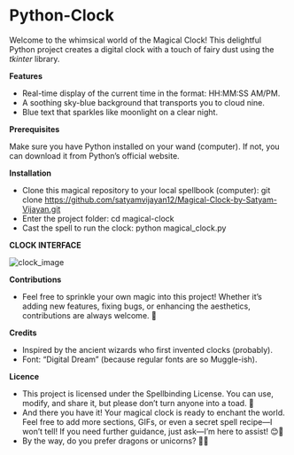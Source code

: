# Python-Clock
Welcome to the whimsical world of the Magical Clock! This delightful Python project creates a digital clock with a touch of fairy dust using the *tkinter* library.

**Features**

- Real-time display of the current time in the format: HH:MM:SS AM/PM.
- A soothing sky-blue background that transports you to cloud nine.
- Blue text that sparkles like moonlight on a clear night.

**Prerequisites**

Make sure you have Python installed on your wand (computer). If not, you can download it from Python’s official website.

**Installation**
- Clone this magical repository to your local spellbook (computer):
git clone https://github.com/satyamvijayan12/Magical-Clock-by-Satyam-Vijayan.git
- Enter the project folder:
cd magical-clock
- Cast the spell to run the clock:
python magical_clock.py

**CLOCK INTERFACE**

![clock_image](<magic clock-1.png>)

**Contributions**
- Feel free to sprinkle your own magic into this project! Whether it’s adding new features, fixing bugs, or enhancing the aesthetics, contributions are always welcome. 🌟

**Credits**
- Inspired by the ancient wizards who first invented clocks (probably).
- Font: “Digital Dream” (because regular fonts are so Muggle-ish).

**Licence**
- This project is licensed under the Spellbinding License. You can use, modify, and share it, but please don’t turn anyone into a toad. 🐸
- And there you have it! Your magical clock is ready to enchant the world. Feel free to add more sections, GIFs, or even a secret spell recipe—I won’t tell! If you need further guidance, just ask—I’m here to assist! 😊🔮
- By the way, do you prefer dragons or unicorns? 🐉🦄

 

